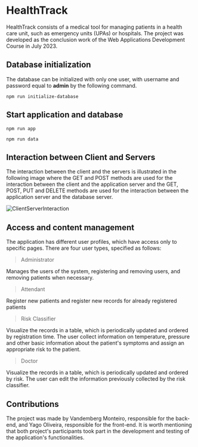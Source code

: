 # HealthTrack

HealthTrack consists of a medical tool for managing patients in a health care unit, such as emergency units (UPAs) or hospitals. The project was developed as the conclusion work of the Web Applications Development Course in July 2023.

## Database initialization
The database can be initialized with only one user, with username and password equal to **admin** by the following command.

```
npm run initialize-database
```

## Start application and database

```
npm run app
```

```
npm run data
```

## Interaction between Client and Servers
The interaction between the client and the servers is illustrated in the following image where the GET and POST methods are used for the interaction between the client and the application server and the GET, POST, PUT and DELETE methods are used for the interaction between the application server and the database server.

![ClientServerInteraction](https://github.com/imonteiroyh/WEB/assets/61994795/aa3148e5-04d4-4c81-9180-d4dc38cdfc66)

## Access and content management
The application has different user profiles, which have access only to specific pages. There are four user types, specified as follows:

> Administrator

Manages the users of the system, registering and removing users, and removing patients when necessary.

> Attendant

Register new patients and register new records for already registered patients 

> Risk Classifier

Visualize the records in a table, which is periodically updated and ordered by registration time. The user collect information on temperature, pressure and other basic information about the patient's symptoms and assign an appropriate risk to the patient.

> Doctor

Visualize the records in a table, which is periodically updated and ordered by risk. The user can edit the information previously collected by the risk classifier.

## Contributions
The project was made by Vandemberg Monteiro, responsible for the back-end, and Yago Oliveira, responsible for the front-end. It is worth mentioning that both project's participants took part in the development and testing of the application's functionalities.
